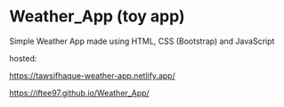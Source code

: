 # Weather_App (toy app)
Simple Weather App made using HTML, CSS (Bootstrap) and JavaScript

hosted:

https://tawsifhaque-weather-app.netlify.app/

https://iftee97.github.io/Weather_App/
